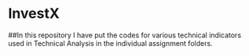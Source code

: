 # InvestX
##In this repository I have put the codes for various technical indicators used in Technical Analysis in the individual assignment folders.
